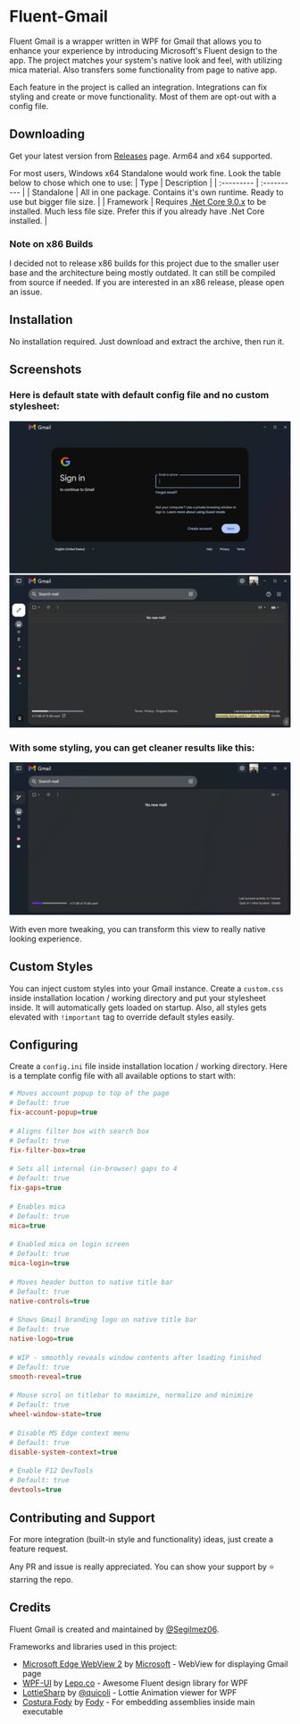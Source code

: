 # Fluent-Gmail
Fluent Gmail is a wrapper written in WPF for Gmail that allows you to enhance your experience by introducing Microsoft's Fluent design to the app. The project matches your system's native look and feel, with utilizing mica material. Also transfers some functionality from page to native app.

Each feature in the project is called an integration. Integrations can fix styling and create or move functionality. Most of them are opt-out with a config file.

## Downloading
Get your latest version from [Releases](https://github.com/Segilmez06/Fluent-Gmail/releases/latest) page. Arm64 and x64 supported.

For most users, Windows x64 Standalone would work fine. Look the table below to chose which one to use:
| Type       | Description |
| :--------- | :---------- |
| Standalone | All in one package. Contains it's own runtime. Ready to use but bigger file size. |
| Framework  | Requires [.Net Core 9.0.x](https://dotnet.microsoft.com/en-us/download/dotnet/9.0) to be installed. Much less file size. Prefer this if you already have .Net Core installed. |

### Note on x86 Builds
I decided not to release x86 builds for this project due to the smaller user base and the architecture being mostly outdated. It can still be compiled from source if needed. If you are interested in an x86 release, please open an issue.

## Installation
No installation required. Just download and extract the archive, then run it.

## Screenshots

### Here is default state with default config file and no custom stylesheet:
![Login page](assets/Login.png)
![Inbox page](assets/Inbox.png)

### With some styling, you can get cleaner results like this:
![Custom style](assets/Custom.png)

With even more tweaking, you can transform this view to really native looking experience.

## Custom Styles
You can inject custom styles into your Gmail instance. Create a `custom.css` inside installation location / working directory and put your stylesheet inside. It will automatically gets loaded on startup. Also, all styles gets elevated with `!important` tag to override default styles easily.

## Configuring
Create a `config.ini` file inside installation location / working directory. Here is a template config file with all available options to start with:
```ini
# Moves account popup to top of the page
# Default: true
fix-account-popup=true

# Aligns filter box with search box
# Default: true
fix-filter-box=true

# Sets all internal (in-browser) gaps to 4
# Default: true
fix-gaps=true

# Enables mica
# Default: true
mica=true

# Enabled mica on login screen
# Default: true
mica-login=true

# Moves header button to native title bar
# Default: true
native-controls=true

# Shows Gmail branding logo on native title bar
# Default: true
native-logo=true

# WIP - smoothly reveals window contents after loading finished
# Default: true
smooth-reveal=true

# Mouse scrol on titlebar to maximize, normalize and minimize
# Default: true
wheel-window-state=true

# Disable MS Edge context menu
# Default: true
disable-system-context=true

# Enable F12 DevTools
# Default: true
devtools=true
```

## Contributing and Support

For more integration (built-in style and functionality) ideas, just create a feature request.

Any PR and issue is really appreciated. You can show your support by ⭐ starring the repo.

## Credits

Fluent Gmail is created and maintained by [@Segilmez06](https://github.com/Segilmez06).

Frameworks and libraries used in this project:
- [Microsoft Edge WebView 2](https://learn.microsoft.com/en-us/microsoft-edge/webview2/) by [Microsoft](https://github.com/microsoft) - WebView for displaying Gmail page
- [WPF-UI](https://github.com/lepoco/wpfui) by [Lepo.co](https://github.com/lepoco) - Awesome Fluent design library for WPF
- [LottieSharp](https://github.com/quicoli/LottieSharp) by [@quicoli](https://github.com/quicoli) - Lottie Animation viewer for WPF
- [Costura.Fody](https://github.com/Fody/Costura) by [Fody](https://github.com/Fody) - For embedding assemblies inside main executable